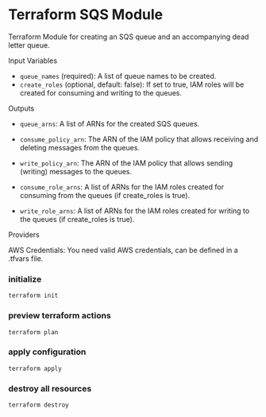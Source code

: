 <h1> Terraform SQS Module </h1>

Terraform Module for creating an SQS queue and an accompanying dead letter queue.

Input Variables
- `queue_names` (required): A list of queue names to be created.
- `create_roles` (optional, default: false): If set to true, IAM roles will be created for consuming and writing to the queues.

Outputs
- `queue_arns`: A list of ARNs for the created SQS queues.

- `consume_policy_arn`: The ARN of the IAM policy that allows receiving and deleting messages from the queues.

- `write_policy_arn`: The ARN of the IAM policy that allows sending (writing) messages to the queues.

- `consume_role_arns`: A list of ARNs for the IAM roles created for consuming from the queues (if create_roles is true).

- `write_role_arns`: A list of ARNs for the IAM roles created for writing to the queues (if create_roles is true).

Providers

AWS Credentials: You need valid AWS credentials, can be defined in a .tfvars file.

### initialize

    terraform init

### preview terraform actions

    terraform plan

### apply configuration

    terraform apply

### destroy all resources

    terraform destroy